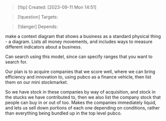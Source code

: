 
>[!tip] Created: [2023-09-11 Mon 14:51]

>[!question] Targets: 

>[!danger] Depends: 

make a context diagram that shows a business as a standard physical thing - a diagram.  Lists all money movements, and includes ways to measure different indicators about a business.

Can search using this model, since can specify ranges that you want to search for.

Our plan is to acquire companies that we score well, where we can bring efficiency and innovation to, using pubco as a finance vehicle, then list them on our mini stockmarket.

So we have stock in these companies by way of acquisition, and stock in the stucks we have contributed to, then we also list the company stock that people can buy in or out of too.  Makes the companies immediately liquid, and lets us sell down portions of each one depending on conditions, rather than everything being bundled up in the top level pubco.